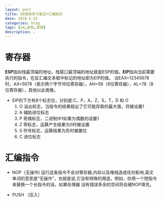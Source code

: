 ```yaml
---
layout: post
title: OD使用学习笔记+汇编知识
date: 2018-5-25
categories: blog
tags: [od,逆向,渗透]
description: 。
---
```



# 寄存器
**ESP**指向栈最顶端的地址，栈窗口最顶端的地址就是ESP的值。**EIP**指向当前需要执行的指令，在反汇编文本框中标记的地址即为EIP的值。
当EAX=12345678时，AX=5678（表示两个字节16位寄存器），AH=56（8位寄存器），AL=78（8位寄存器），其他以此类推。

- EIP的下方有8个标志位，分别是:C，P，A，Z，S，T，D 和 O
    1. O 溢出标志，当指令的结果超出了它可能存取的最大值，将被设置1
    2. A 辅助进位标志
    3. P 奇偶标志，二进制中1如果为偶数的话置1
    4. Z 零标志，运算产生结果为0时被设置
    5. S 符号标志，运算结果为负时被置位
    6. C 进位标志

# 汇编指令
- NOP（无操作)
运行这条指令不会对寄存器,内存以及堆栈造成任何影响,英文单词的意思是”无操作”，也就是说,它没有特殊的用途。例如，你用一个短指令来替换一个长指令的话，如果处理器   没有错误多余的空间将会被NOP填充。


- PUSH （压入）
